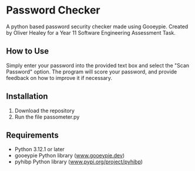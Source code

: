 # Password Checker
A python based password security checker made using Gooeypie. Created by Oliver Healey for a Year 11 Software Engineering Assessment Task.

## How to Use
Simply enter your password into the provided text box and select the "Scan Password" option. The program will score your password, and provide feedback on how to improve it if necessary.

## Installation
1. Download the repository
2. Run the file passometer.py

## Requirements
- Python 3.12.1 or later
- gooeypie Python library (www.gooeypie.dev)
- pyhibp Python library (www.pypi.org/project/pyhibp)
